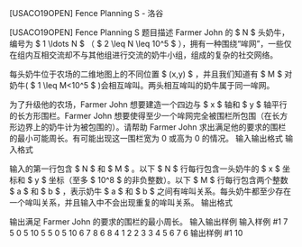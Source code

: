 



[USACO19OPEN] Fence Planning S - 洛谷














[USACO19OPEN] Fence Planning S
题目描述
Farmer John 的 $ N $ 头奶牛，编号为 $ 1 \ldots N $ （ $ 2 \leq N \leq 10^5 $ ），拥有一种围绕“哞网”，一些仅在组内互相交流却不与其他组进行交流的奶牛小组，组成的复杂的社交网络。

每头奶牛位于农场的二维地图上的不同位置 $ (x,y) $ ，并且我们知道有 $ M $ 对奶牛( $ 1 \leq M<10^5 $ )会相互哞叫。两头相互哞叫的奶牛属于同一哞网。

为了升级他的农场，Farmer John 想要建造一个四边与 $ x $ 轴和 $ y $ 轴平行的长方形围栏。Farmer John 想要使得至少一个哞网完全被围栏所包围（在长方形边界上的奶牛计为被包围的）。请帮助 Farmer John 求出满足他的要求的围栏的最小可能周长。有可能出现这一围栏宽为 $0$ 或高为 $0$ 的情况。
输入输出格式
输入格式

输入的第一行包含 $ N $ 和 $ M $ 。以下 $ N $ 行每行包含一头奶牛的 $ x $ 坐标和 $ y $ 坐标（至多 $ 10^8 $ 的非负整数）。以下 $ M $ 行每行包含两个整数 $ a $ 和 $ b $ ，表示奶牛 $ a $ 和 $ b $ 之间有哞叫关系。每头奶牛都至少存在一个哞叫关系，并且输入中不会出现重复的哞叫关系。
输出格式

输出满足 Farmer John 的要求的围栏的最小周长。
输入输出样例
输入样例 #1
7 5
0 5
10 5
5 0
5 10
6 7
8 6
8 4
1 2
2 3
3 4
5 6
7 6
输出样例 #1
10






